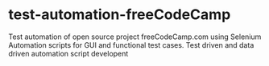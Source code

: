# test-automation-freeCodeCamp
Test automation of open source project freeCodeCamp.com using Selenium  Automation scripts for GUI and functional test cases.  Test driven and data driven automation script developent
